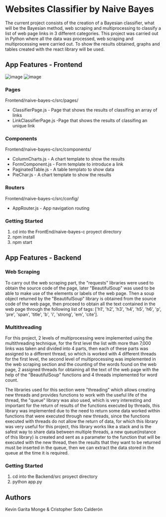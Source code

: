 # Websites Classifier by Naive Bayes
The current project consists of the creation of a Bayesian classifier, what will be the Bayesian method, web scraping and multiprocessing to classify a list of web page links in 3 different categories. This project was carried out in Python where all the data was processed, web scraping and multiprocessing were carried out. To show the results obtained, graphs and tables created with the react library will be used.

## App Features - Frontend

![image](https://user-images.githubusercontent.com/61397177/199617663-6dbb2f5e-558c-47f7-b6c7-7caa7f83337e.png)
![image](https://user-images.githubusercontent.com/61397177/199617882-9c485564-636d-47a9-b5ab-b364e8773f61.png)


### Pages

Frontend/naive-bayes-c/src/pages/

- ClassifierPage.js - Page that shows the results of classifing an array of links
- LinkClassifierPage.js -Page that shows the results of classifing an unique link

### Components

Frontend/naive-bayes-c/src/components/
- ColumnCharts.js - A chart template to show the results
- FormComponent.js - Form template to introduce a link
- PaginatedTable.js - A table templato to show data
- PieChar.js - A chart template to show the results

### Routers

Frontend/naive-bayes-c/src/config/

- AppRouter.js - App navigation routing 


### Getting Started

1. cd into the FrontEnd/naive-bayes-c proyect directory
2. npm install 
3. npm start

## App Features - Backend

### Web Scraping
To carry out the web scraping part, the "requests" libraries were used to obtain the source code of the page, later "BeautifulSoup" was used to be able to make use of the elements or labels of the web page.
Then a soup object returned by the "BeautifulSoup" library is obtained from the source code of the web page, then proceed to obtain all the text contained in the web page through the following list of tags: ['h1', 'h2', 'h3', 'h4', 'h5', 'h6', 'p', 'pre', 'span', 'title', 'b', 'i', 'strong', 'em', 'cite'].

### Multithreading
For this project, 2 levels of multiprocessing were implemented using the multithreading technique, for the first level the list with more than 7,000 links was taken and divided into 4 parts, then each of these parts was assigned to a different thread, so which is worked with 4 different threads for the first level,
the second level of multiprocessing was implemented in the web scraping section and the counting of the words found on the web page, 2 assigned threads for obtaining all the text of the web page with the help of the "BeautifulSoup" functions and 4 threads implemented for word count.

The libraries used for this section were "threading" which allows creating new threads and provides functions to work with the useful life of the thread, the "queue" library was also used, which is very interesting and important for the return of results of the functions executed by threads, this library was implemented due to the need to return some data worked within functions that were executed through new threads, since the functions executed with threads do not allow the return of data, for which this library was very useful for this project, this library works like a stack and is the safest way to share data between multiple threads, a new queue(instance of this library) is created and sent as a parameter to the function that will be executed with the new thread, then the results that they want to be returned must be inserted in the queue, then we can extract the data stored in the queue at the time it is required.

### Getting Started

1. cd into the Backend/src proyect directory
2. python app.py

## Authors
Kevin Garita Monge & Cristopher Soto Calderón
